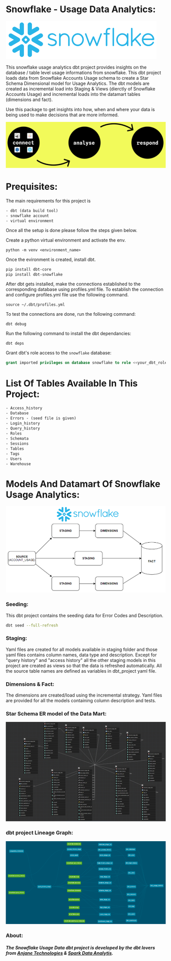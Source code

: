 # Snowflake - Usage Data Analytics:
![optional_text](./artifacts/snowflake_logo.png)

This snowflake usage analytics dbt project provides insights on the database / table level usage informations from snowflake.
This dbt project loads data from Snowflake Accounts Usage schema to create a Star Schema Dimensional model for Usage Analytics. The dbt models are created as incremental load into Staging & Views (dierctly of Snowflake Accounts Usage) and incremental loads into the datamart tables (dimensions and fact). 

Use this package to get insights into how, when and where your data is being used to make decisions that are more informed.

![optional_text](./artifacts/flow_diagram.png)


# Prequisites:

The main requirements for this project is

    - dbt (data build tool)
    - snowflake account
    - virtual environment

Once all the setup is done please follow the steps given below.

Create a python virtual environment and activate the env.

```
python -m venv <environment_name>
```
    
Once the evironment is created, install dbt.

```
pip install dbt-core
pip install dbt-snowflake
```
    
After dbt gets installed, make the connections established to the corresponding database using profiles.yml file. To establish the connection and configure profiles.yml file use the following command.

```
source ~/.dbt/profiles.yml
```

To test the connections are done, run the following command:

```
dbt debug 
```
    
Run the following command to install the dbt dependancies:

```bash
dbt deps
```

Grant dbt's role access to the `snowflake` database:

```sql
grant imported privileges on database snowflake to role <<your_dbt_role_name>>;
```

# List Of Tables Available In This Project:

    - Access_history
    - Database
    - Errors - (seed file is given)
    - Login_history
    - Query_history
    - Roles
    - Schemata
    - Sessions
    - Tables
    - Tags
    - Users
    - Warehouse


# Models And Datamart Of Snowflake Usage Analytics:

![optional_text](./artifacts/datamart_workflow.png)

### Seeding:
This dbt project contains the seeding data for Error Codes and Description.

```bash
dbt seed --full-refresh
```

### Staging:

 Yaml files are created for all models available in staging folder and those yaml files contains column names, data type and description. Except for "query history" and "access history" all the other staging models in this project are created as views so that the data is refreshed automatically. All the source table names are defined as variables in dbt_project yaml file.


### Dimensions & Fact:

The dimensions are created/load using the incremental strategy. Yaml files are provided for all the models containing column description and tests.

### Star Schema ER model of the Data Mart:
![Datamart Star Schema](./artifacts/datamart_er_diagram.png)

### dbt project Lineage Graph:
![Datamart dbt Lineage Graph](./artifacts/snowflage-usagedata-lineage.png)

### About:

##### The Snowflake Usage Data dbt project is developed by the dbt lovers from [Anjane Technologies](https://anjane.tech) & [Spark Data Analytis](https://www.sparkdataanalytics.com). 